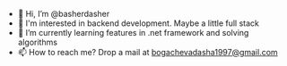 - 👋 Hi, I’m @basherdasher
- 👀 I'm interested in backend development. Maybe a little full stack
- 🌱 I’m currently learning features in .net framework and solving algorithms
- 📫 How to reach me? Drop a mail at bogachevadasha1997@gmail.com

<!---
basherdasher/basherdasher is a ✨ special ✨ repository because its `README.md` (this file) appears on your GitHub profile.
You can click the Preview link to take a look at your changes.
--->
